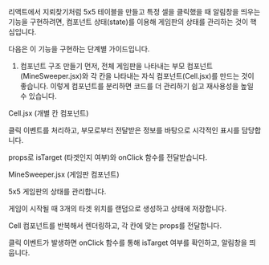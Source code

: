 리액트에서 지뢰찾기처럼 5x5 테이블을 만들고 특정 셀을 클릭했을 때 알림창을 띄우는 기능을 구현하려면, 컴포넌트 상태(state)를 이용해 게임판의 상태를 관리하는 것이 핵심입니다.

다음은 이 기능을 구현하는 단계별 가이드입니다.

1. 컴포넌트 구조 만들기
   먼저, 전체 게임판을 나타내는 부모 컴포넌트(MineSweeper.jsx)와 각 칸을 나타내는 자식 컴포넌트(Cell.jsx)를 만드는 것이 좋습니다. 이렇게 컴포넌트를 분리하면 코드를 더 관리하기 쉽고 재사용성을 높일 수 있습니다.

Cell.jsx (개별 칸 컴포넌트)

클릭 이벤트를 처리하고, 부모로부터 전달받은 정보를 바탕으로 시각적인 표시를 담당합니다.

props로 isTarget (타겟인지 여부)와 onClick 함수를 전달받습니다.

MineSweeper.jsx (게임판 컴포넌트)

5x5 게임판의 상태를 관리합니다.

게임이 시작될 때 3개의 타겟 위치를 랜덤으로 생성하고 상태에 저장합니다.

Cell 컴포넌트를 반복해서 렌더링하고, 각 칸에 맞는 props를 전달합니다.

클릭 이벤트가 발생하면 onClick 함수를 통해 isTarget 여부를 확인하고, 알림창을 띄웁니다.
